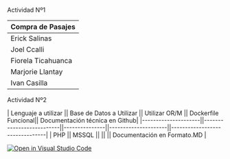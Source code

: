 Actividad Nº1

| Compra de Pasajes   | 
|---------------------|
| Erick Salinas       | 
| Joel Ccalli         | 
| Fiorela Ticahuanca  | 
| Marjorie Llantay    | 
| Ivan Casilla        | 

Actividad Nº2

| Lenguaje a utilizar || Base de Datos a Utilizar || Utilizar OR/M || Dockerfile Funcional|| Documentación técnica en Github| 
|---------------------||--------------------------||---------------||---------------------||--------------------------------|
| PHP                 || MSSQL                    ||               ||                     || Documentación en Formato.MD    |  

[![Open in Visual Studio Code](https://classroom.github.com/assets/open-in-vscode-718a45dd9cf7e7f842a935f5ebbe5719a5e09af4491e668f4dbf3b35d5cca122.svg)](https://classroom.github.com/online_ide?assignment_repo_id=11601045&assignment_repo_type=AssignmentRepo)
